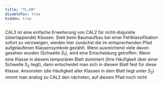 ```yaml
---
title: "TL;DR"
disableToc: true
hidden: true
---
```



CAL3 ist eine einfache Erweiterung von CAL2 für nicht-disjunkte (überlappende) Klassen. Statt
beim Baumaufbau bei einer Fehlklassifikation sofort zu verzweigen, werden hier zunächst die
im entsprechenden Pfad aufgelaufenen Klassensymbole gezählt. Wenn ausreichend viele davon
gesehen wurden (Schwelle $S_1$), wird eine Entscheidung getroffen: Wenn eine Klasse in diesem
temporären Blatt dominiert (ihre Häufigkeit über einer Schwelle $S_2$ liegt), dann entscheidet
man sich in diesem Blatt fest für diese Klasse. Ansonsten (die Häufigkeit aller Klassen in
dem Blatt liegt unter $S_2$) nimmt man analog zu CAL2 den nächsten, auf diesem Pfad noch nicht
